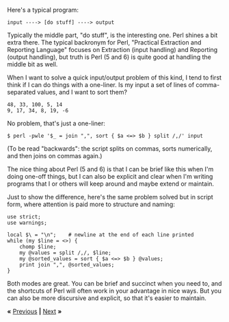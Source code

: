 Here's a typical program:

    input ----> [do stuff] ----> output

Typically the middle part, "do stuff", is the interesting one. Perl shines a
bit extra there. The typical backronym for Perl, "Practical Extraction and
Reporting Language" focuses on Extraction (input handling) and Reporting
(output handling), but truth is Perl (5 and 6) is quite good at handling the
middle bit as well.

When I want to solve a quick input/output problem of this kind, I tend to first
think if I can do things with a one-liner. Is my input a set of lines of
comma-separated values, and I want to sort them?

    48, 33, 100, 5, 14
    9, 17, 34, 8, 19, -6

No problem, that's just a one-liner:

    $ perl -pwle '$_ = join ",", sort { $a <=> $b } split /,/' input

(To be read "backwards": the script splits on commas, sorts numerically, and
then joins on commas again.)

The nice thing about Perl (5 and 6) is that I can be brief like this when I'm
doing one-off things, but I can also be explicit and clear when I'm writing
programs that I or others will keep around and maybe extend or maintain.

Just to show the difference, here's the same problem solved but in script form,
where attention is paid more to structure and naming:

    use strict;
    use warnings;

    local $\ = "\n";    # newline at the end of each line printed
    while (my $line = <>) {
        chomp $line;
        my @values = split /,/, $line;
        my @sorted_values = sort { $a <=> $b } @values;
        print join ",", @sorted_values;
    }

Both modes are great. You can be brief and succinct when you need to, and the
shortcuts of Perl will often work in your advantage in nice ways. But you can
also be more discursive and explicit, so that it's easier to maintain.

**«** [Previous](GOLF.md) **|** [Next](ONELINER.md) **»**
